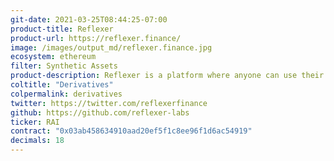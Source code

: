 ```yaml
---
git-date: 2021-03-25T08:44:25-07:00
product-title: Reflexer
product-url: https://reflexer.finance/
image: /images/output_md/reflexer.finance.jpg
ecosystem: ethereum
filter: Synthetic Assets
product-description: Reflexer is a platform where anyone can use their crypto collateral to issue reflex indexes. [Interview](/reflexer) with Stefan, co-founder of Reflexer Labs
coltitle: "Derivatives"
colpermalink: derivatives
twitter: https://twitter.com/reflexerfinance
github: https://github.com/reflexer-labs
ticker: RAI
contract: "0x03ab458634910aad20ef5f1c8ee96f1d6ac54919"
decimals: 18
---
```

